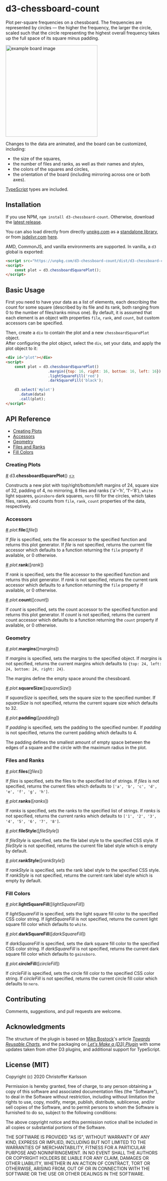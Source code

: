 # d3-chessboard-count

Plot per-square frequencies on a chessboard.  The frequencies are represented by circles —
the higher the frequency, the larger the circle, scaled such that the circle representing
the highest overall frequency takes up the full space of its square minus padding.

<img src="https://github.com/chrka/d3-chessboard-count/raw/master/img/board.png" alt="example board image" width="296px" height="296px"></img>

Changes to the data are animated, and the board can be customized, including:

* the size of the squares,
* the number of files and ranks, as well as their names and styles,
* the colors of the squares and circles,
* the orientation of the board (including mirroring across one or both axes).

[TypeScript](http://typescriptlang.org) types are included.


## Installation

If you use NPM, `npm install d3-chessboard-count`. Otherwise, download the 
[latest release](https://github.com/chrka/d3-chessboard-count/releases/latest). 

You can also load directly from directly [unpkg.com](https://unpkg.com) as a 
[standalone library](https://unpkg.com/d3-chessboard-count/dist/d3-chessboard-count.min.js), or
from [jsdelivr.com](https://www.jsdelivr.com) 
[here](https://cdn.jsdelivr.net/npm/d3-chessboard-count/dist/d3-chessboard-count.min.js).

AMD, CommonJS, and vanilla environments are supported. In vanilla, a `d3` global is exported:

```html
<script src="https://unpkg.com/d3-chessboard-count/dist/d3-chessboard-count.min.js"></script>
<script>
    const plot = d3.chessboardSquarePlot();
</script>
```


## Basic Usage

First you need to have your data as a list of elements, each describing the count for some square
(described by its file and its rank, both ranging from 0 to the number of files/ranks minus one).
By default, it is assumed that each element is an object with properties `file`, `rank`, and `count`,
but custom accessors can be specified. 

Then, create a `div` to contain the plot and a new `chessboardSquarePlot` object.  
After configuring the plot object, select the `div`, set your data, and apply the plot object to it:

```html
<div id="plot"></div>
<script>
    const plot = d3.chessboardSquarePlot()
                   .margin({top: 16, right: 16, bottom: 16, left: 16})
                   .lightSquareFill('red')
                   .darkSquareFill('black');
    
    d3.select('#plot')
      .datum(data)
      .call(plot);
</script>
```


## API Reference

* [Creating Plots](#creating-plots)
* [Accessors](#accessors)
* [Geometry](#geometry)
* [Files and Ranks](#files-and-ranks)
* [Fill Colors](#fill-colors)


### Creating Plots
<a name="chessboardSquarePlot" href="#chessboardSquarePlot">#</a> d3.<b>chessboardSquarePlot</b>() [<>](https://github.com/chrka/d3-chessboard-count/blob/master/src/index.ts#L107 "Source")

Constructs a new plot with top/right/bottom/left margins of 24, square size of 32,
padding of 4, no mirroring, 8 files and ranks ('a'–'h', '1'–'8'), `white` light squares,
`gainsboro` dark squares, `nero` fill for the circles, which takes files, ranks, and counts from
`file`, `rank`, `count` properties of the data, respectively.


### Accessors

<a name="plot_file" href="#plot_file">#</a> <i>plot</i>.<b>file</b>([<i>file</i>])

If _file_ is specified, sets the file accessor to the specified function and returns this plot generator.
If _file_ is not specified, returns the current file accessor which defaults to a function returning 
the `file` property if available, or 0 otherwise. 

<a name="plot_rank" href="#plot_rank">#</a> <i>plot</i>.<b>rank</b>([<i>rank</i>])

If _rank_ is specified, sets the file accessor to the specified function and returns this plot generator.
If _rank_ is not specified, returns the current rank accessor which defaults to a function returning 
the `file` property if available, or 0 otherwise. 

<a name="plot_rank" href="#plot_rank">#</a> <i>plot</i>.<b>count</b>([<i>count</i>])

If _count_ is specified, sets the count accessor to the specified function and returns this plot generator.
If _count_ is not specified, returns the current count accessor which defaults to a function returning 
the `count` property if available, or 0 otherwise. 


### Geometry

<a name="plot_margins" href="#plot_margins">#</a> <i>plot</i>.<b>margins</b>([<i>margins</i>])

If _margins_ is specified, sets the margins to the specified object.
If _margins_ is not specified, returns the current margins which defaults to `{top: 24, left: 24, bottom: 24, right: 24}`.

The margins define the empty space around the chessboard.

<a name="plot_squareSize" href="#plot_squareSize">#</a> <i>plot</i>.<b>squareSize</b>([<i>squareSize</i>])

If _squareSize_ is specified, sets the square size to the specified number.
If _squareSize_ is not specified, returns the current square size which defaults to 32.

<a name="plot_padding" href="#plot_padding">#</a> <i>plot</i>.<b>padding</b>([<i>padding</i>])

If _padding_ is specified, sets the padding to the specified number.
If _padding_ is not specified, returns the current padding which defaults to 4.

The padding defines the smallest amount of empty space between the edges of a square and the
circle with the maximum radius in the plot.


### Files and Ranks

<a name="plot_files" href="#plot_files">#</a> <i>plot</i>.<b>files</b>([<i>files</i>])

If _files_ is specified, sets the files to the specified list of strings.
If _files_ is not specified, returns the current files which defaults to `['a', 'b', 'c', 'd', 'e', 'f', 'g', 'h']`.

<a name="plot_ranks" href="#plot_ranks">#</a> <i>plot</i>.<b>ranks</b>([<i>ranks</i>])

If _ranks_ is specified, sets the ranks to the specified list of strings.
If _ranks_ is not specified, returns the current ranks which defaults to `['1', '2', '3', '4', '5', '6', '7', '8']`.

<a name="plot_fileStyle" href="#plot_fileStyle">#</a> <i>plot</i>.<b>fileStyle</b>([<i>fileStyle</i>])

If _fileStyle_ is specified, sets the file label style to the specified CSS style.
If _fileStyle_ is not specified, returns the current file label style which is empty by default.

<a name="plot_rankStyle" href="#plot_rankStyle">#</a> <i>plot</i>.<b>rankStyle</b>([<i>rankStyle</i>])

If _rankStyle_ is specified, sets the rank label style to the specified CSS style.
If _rankStyle_ is not specified, returns the current rank label style which is empty by default.


### Fill Colors

<a name="plot_lightSquareFill" href="#plot_lightSquareFill">#</a> <i>plot</i>.<b>lightSquareFill</b>([<i>lightSquareFill</i>])

If _lightSquareFill_ is specified, sets the light square fill color to the specified CSS color string.
If _lightSquareFill_ is not specified, returns the current light square fill color which defaults to `white`.

<a name="plot_darkSquareFill" href="#plot_darkSquareFill">#</a> <i>plot</i>.<b>darkSquareFill</b>([<i>darkSquareFill</i>])

If _darkSquareFill_ is specified, sets the dark square fill color to the specified CSS color string.
If _darkSquareFill_ is not specified, returns the current dark square fill color which defaults to `gainsboro`.


<a name="plot_circleFill" href="#plot_circleFill">#</a> <i>plot</i>.<b>circleFill</b>([<i>circleFill</i>])

If _circleFill_ is specified, sets the circle fill color to the specified CSS color string.
If _circleFill_ is not specified, returns the current circle fill color which defaults to `nero`.


## Contributing

Comments, suggestions, and pull requests are welcome.
 

## Acknowledgments

The structure of the plugin is based on [Mike Bostock](https://bost.ocks.org/mike/)'s 
article _[Towards Reusable Charts](https://bost.ocks.org/mike/chart/)_, and the packaging
on _[Let's Make a (D3) Plugin](https://bost.ocks.org/mike/d3-plugin/)_ with some
updates taken from other D3 plugins, and additional support for TypeScript.


## License (MIT)

Copyright (c) 2020 Christoffer Karlsson

Permission is hereby granted, free of charge, to any person obtaining a copy
of this software and associated documentation files (the "Software"), to deal
in the Software without restriction, including without limitation the rights
to use, copy, modify, merge, publish, distribute, sublicense, and/or sell
copies of the Software, and to permit persons to whom the Software is
furnished to do so, subject to the following conditions:

The above copyright notice and this permission notice shall be included in all
copies or substantial portions of the Software.

THE SOFTWARE IS PROVIDED "AS IS", WITHOUT WARRANTY OF ANY KIND, EXPRESS OR
IMPLIED, INCLUDING BUT NOT LIMITED TO THE WARRANTIES OF MERCHANTABILITY,
FITNESS FOR A PARTICULAR PURPOSE AND NONINFRINGEMENT. IN NO EVENT SHALL THE
AUTHORS OR COPYRIGHT HOLDERS BE LIABLE FOR ANY CLAIM, DAMAGES OR OTHER
LIABILITY, WHETHER IN AN ACTION OF CONTRACT, TORT OR OTHERWISE, ARISING FROM,
OUT OF OR IN CONNECTION WITH THE SOFTWARE OR THE USE OR OTHER DEALINGS IN THE
SOFTWARE.
